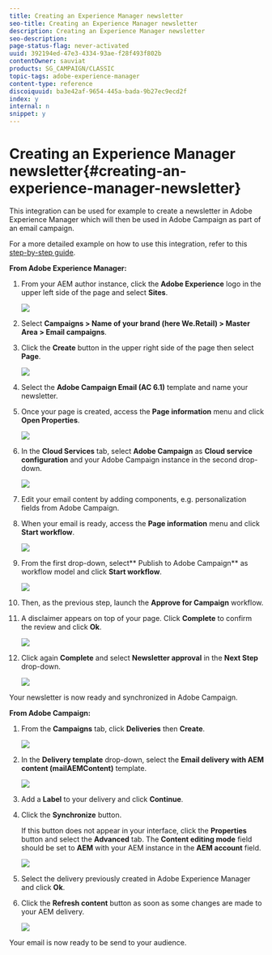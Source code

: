 ```yaml
---
title: Creating an Experience Manager newsletter
seo-title: Creating an Experience Manager newsletter
description: Creating an Experience Manager newsletter
seo-description: 
page-status-flag: never-activated
uuid: 392194ed-47e3-4334-93ae-f28f493f802b
contentOwner: sauviat
products: SG_CAMPAIGN/CLASSIC
topic-tags: adobe-experience-manager
content-type: reference
discoiquuid: ba3e42af-9654-445a-bada-9b27ec9ecd2f
index: y
internal: n
snippet: y
---
```


# Creating an Experience Manager newsletter{#creating-an-experience-manager-newsletter}

This integration can be used for example to create a newsletter in Adobe Experience Manager which will then be used in Adobe Campaign as part of an email campaign.

For a more detailed example on how to use this integration, refer to this [step-by-step guide](https://docs.campaign.adobe.com/doc/AC/getting_started/EN/aem.html).

**From Adobe Experience Manager:**

1. From your AEM author instance, click the **Adobe Experience** logo in the upper left side of the page and select **Sites**.

   ![](assets/aem_uc_1.png)

1. Select **Campaigns > Name of your brand (here We.Retail) > Master Area > Email campaigns**.
1. Click the **Create** button in the upper right side of the page then select **Page**.

   ![](assets/aem_uc_2.png)

1. Select the **Adobe Campaign Email (AC 6.1)** template and name your newsletter.
1. Once your page is created, access the **Page information** menu and click **Open Properties**.

   ![](assets/aem_uc_3.png)

1. In the **Cloud Services** tab, select **Adobe Campaign** as **Cloud service configuration** and your Adobe Campaign instance in the second drop-down.

   ![](assets/aem_uc_4.png)

1. Edit your email content by adding components, e.g. personalization fields from Adobe Campaign.
1. When your email is ready, access the **Page information** menu and click **Start workflow**.

   ![](assets/aem_uc_5.png)

1. From the first drop-down, select** Publish to Adobe Campaign** as workflow model and click **Start workflow**.

   ![](assets/aem_uc_6.png)

1. Then, as the previous step, launch the **Approve for Campaign** workflow.
1. A disclaimer appears on top of your page. Click **Complete** to confirm the review and click **Ok**.

   ![](assets/aem_uc_7.png)

1. Click again **Complete** and select **Newsletter approval** in the **Next Step** drop-down.

   ![](assets/aem_uc_8.png)

Your newsletter is now ready and synchronized in Adobe Campaign.

**From Adobe Campaign:**

1. From the **Campaigns** tab, click **Deliveries** then **Create**.

   ![](assets/aem_uc_9.png)

1. In the **Delivery template** drop-down, select the **Email delivery with AEM content (mailAEMContent)** template.

   ![](assets/aem_uc_10.png)

1. Add a **Label** to your delivery and click **Continue**.
1. Click the **Synchronize** button.

   If this button does not appear in your interface, click the **Properties** button and select the **Advanced** tab. The **Content editing mode** field should be set to **AEM** with your AEM instance in the **AEM account** field.

   ![](assets/aem_uc_11.png)

1. Select the delivery previously created in Adobe Experience Manager and click **Ok**.
1. Click the **Refresh content** button as soon as some changes are made to your AEM delivery.

   ![](assets/aem_uc_12.png)

Your email is now ready to be send to your audience.
